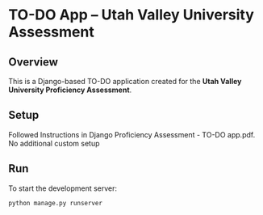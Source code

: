 # TO-DO App – Utah Valley University Assessment

## Overview
This is a Django-based TO-DO application created for the **Utah Valley University Proficiency Assessment**.

## Setup
Followed Instructions in Django Proficiency Assessment - TO-DO app.pdf. No additional custom setup

## Run
To start the development server:

```bash
python manage.py runserver
